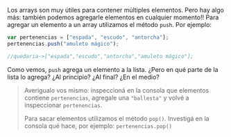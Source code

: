Los arrays son muy útiles para contener múltiples elementos. Pero hay algo más: también podemos agregarle elementos en cualquier momento!! Para agregar un elemento a un array utilizamos el método `push`. Por ejemplo:

```javascript
var pertenencias = ["espada", "escudo", "antorcha"];
pertenencias.push("amuleto mágico");

//quedaria->["espada","escudo","antorcha","amuleto mágico"];

```

Como vemos, `push` agrega un elemento a la lista. 
¿Pero en qué parte de la lista lo agrega? ¿Al principio? ¿Al final? ¿En el medio?

> Averigualo vos mismo: inspeccioná en la consola que elementos contiene `pertenencias`, agregale una `"ballesta"` y volvé a inspeccionar `pertenencias`.
>
> Para sacar elementos utilizamos el método `pop()`. Investigá en la consola qué hace, por ejemplo: `pertenencias.pop()`

